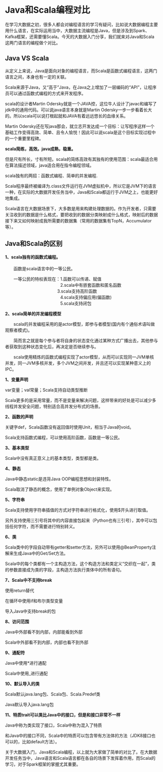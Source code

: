 # Java和Scala编程对比



在学习大数据之初，很多人都会对编程语言的学习有疑问，比如说大数据编程主要用什么语言，在实际运用当中，大数据主流编程是Java，但是涉及到Spark、Kafka框架，还需要懂Scala。今天的大数据入门分享，我们就来对Java和Scala这两门语言的编程做个对比。



## **Java VS Scala**

从定义上来说，Java是面向对象的编程语言，而Scala是函数式编程语言，这两门语言之间，本身也有一定的关联。

Scala来源于Java，又“高于”Java，在Java之上增加了一层编码的“API”，让程序员可以通过函数式编程的方式来开发程序。

scala的设计者Martin Odersky就是一个JAVA控，这位牛人设计了javac和编写了jdk中的通用代码。可以说java语言本身就是Martin Odersky一步一步看着长大的。所以scala可以说打根起就和JAVA有着远远悠长的血缘关系。

Martin Odersky还在写java那会，就立志开发达成一个目标：让写程序这样一个基础工作变得高效、简单、且令人愉悦！因此可以说scala是这个目标实现过程中的一个重要里程碑。

**scala简练，高效。java成熟，稳重。**

但是尺有所长，寸有所短。scala的简练高效有其独有的使用范围：scala最适合用在算法描述领域，java适合用在指令编程领域。

scala独有的两招：函数式编程、简单的并发编程.

Scala程序最终被编译为.class文件运行在JVM虚拟机中，所以它是JVM下的语言一种，在实际的大数据开发任务当中，Java和Scala都运行于JVM之上，也能更好地集成。

Scala语言在大数据场景下，大多数是用来构建处理数据的。作为开发者，只需要关注收到的数据是什么格式，要把收到的数据分类映射成什么格式，映射后的数据接下来又如何映射成我所需要的数据集（常用的数据集有TopN，Accumulator等）。



## **Java和Scala的区别**

#### **1、scala独有的函数式编程。**

　　函数是scala语言中的一等公民。

　　一等公民的特权表现在：1.函数可以传递、赋值
　　　　　　　　　　　　　2.scala中有嵌套函数和匿名函数
　　　　　　　　　　　　    3.scala支持高阶函数
　　　　　　　　　　　　　4.scala支持偏应用(偏函数)
　　　　　　　　　　　　　5.scala支持闭包

**2、scala简单的并发编程模型**

　　scala的并发编程采用的是actor模型，即参与者模型(国内有个通俗术语叫做观察者模式)。

　　简而言之就是每个参与者将自身的状态变化通过某种方式广播出去，其他参与者获取到这种状态变化后，再决定是否继续参与。

　　scala使用精炼的函数式编程实现了actor模型，从而可以实现同一JVM单核并发，同一JVM多核并发，多个JVM之间并发，并且还可以实现某种意义上的IPC。





**1、变量声明**

var变量；val常量；Scala支持自动类型推断

Scala更多的是采用常量，而不是变量来解决问题，这样带来的好处是可以减少多线程并发安全问题，特别适合高并发分布式的场景。

**2、函数的声明**

关键字def，Scala函数没有返回值时使用Unit，相当于Java的void。

Scala支持函数式编程，可以使用高阶函数，函数是一等公民。

**3、基本类型**

Scala中没有真正意义上的基本类型，类型都是类。

**4、静态**

Java中静态static是违背Java OOP编程思想和封装特性。

Scala取消了静态的概念，使用了单例对象Object来实现。

**5、字符串**

Scala支持使用字符串插值的方式对字符串进行格式化，使用$开头进行取值。

另外支持使用三引号将其中的内容直接包起来（Python也有三引号），其中可以包括任何字符，而不需要进行特别转义。

**6、类**

Scala类中的字段自动带有getter和setter方法，另外可以使用@BeanProperty注解来生成Java中的Get/Set方法。

Scala中的每个类都有一个主构造方法，这个构造方法和类定义“交织在一起”，类的参数直接成为类的字段，主构造方法执行类体中的所有语句。

**7、Scala中不支持break**

使用return替代

在循环中使用if和布尔类型变量

导入Java中支持break的包

**8、访问范围**

Java中外部看不到内部，内部能看到外部

Scala中外部看不到内部，内部也看不到外部

**9、通配符**

Java中使用*进行通配

Scala中使用_进行通配

**10、默认导入的类**

Scala默认java.lang包、Scala包、Scala.Predef类

Java默认导入java.lang包

**11、特质trait可以类比Java中的接口，但是和接口非常不一样**

Java中称为类实现了接口，Scala中称为混入了特质

和Java中的接口不同，Scala中的特质可以包含带有方法体的方法（JDK8接口也可以的，比如default方法）。

关于大数据入门，Java和Scala编程，以上就为大家做了简单的对比了。在大数据开发任务当中，Java语言和Scala语言都在各自的场景下发挥着作用，而Scala的学习，对于Spark框架的掌握尤其重要。

